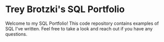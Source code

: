 # Trey Brotzki's SQL Portfolio
Welcome to my SQL Portfolio! This code repository contains examples of SQL I've written. Feel free to take a look and reach out if you have any questions.
